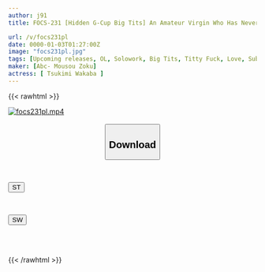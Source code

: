 ```yaml
---
author: j91
title: FOCS-231 [Hidden G-Cup Big Tits] An Amateur Virgin Who Has Never Had A Girlfriend For Years. His First Girlfriend Was A Plain Girl With Glasses And The Same Level Of Excitement As Him... But She Turned Out To Be A Super Carnivorous Woman Who He Could Have As Much Love And Sex As He Wanted! Tsukimi Wakaba

url: /v/focs231pl
date: 0000-01-03T01:27:00Z
image: "focs231pl.jpg"
tags: [Upcoming releases, OL, Solowork, Big Tits, Titty Fuck, Love, Subordinates - Colleagues	]
maker: [Abc- Mousou Zoku]
actress: [ Tsukimi Wakaba ]
---
```



{{< rawhtml >}}

<div class="video" data-videoid="pending_link.html">
    <a href="javascript:;">
        <img src="/v/focs231pl/focs231pl.jpg" width="WIDTH" height="HEIGHT" alt="focs231pl.mp4" loading="lazy">
    </a>
</div>

<script type="text/javascript" src="https://j91.asia/asset/on-demand-pend.js"></script>

<br>
  <link rel="stylesheet" href="https://j91.asia/asset/bs5.css">
  
  <center>
  <button class="btn btn-primary" type="button" data-bs-toggle="collapse" data-bs-target=".multi-collapse" aria-expanded="false" aria-controls="multiCollapseExample1 multiCollapseExample2"><h2>Download</h2></button></center>
</p>
<div class="row">
  <div class="col">
    <div class="collapse multi-collapse" id="multiCollapseExample1">
      <div class="card card-body">
	      	      <br>
<div class="buttons">  
<p><a href="https://j91.asia/pending_link.html" target="_blank"><button class="btn-hover color-3"><i class="fa fa-download"></i> ST</button></a></p></div>
    </div>
  </div>
</div>
  <div class="col">
    <div class="collapse multi-collapse" id="multiCollapseExample2">
      <div class="card card-body">
	      <br>
<div class="buttons">
<p><a href="https://j91.asia/pending_link.html" target="_blank"><button class="btn-hover color-2"><i class="fa fa-download"></i> SW</button></a></p></div>
<br><br>
      </div>
    </div>
  </div>
</div>

{{< /rawhtml >}}